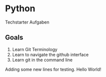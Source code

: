 # Python

Techstarter Aufgaben

## Goals
1. Learn Git Terminology
2. Learn to navigate the github interface
3. Learn git in the command line

Adding some new lines for testing.
Hello World!